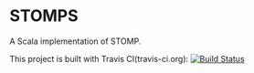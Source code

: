 STOMPS
===========

A Scala implementation of STOMP.

This project is built with Travis CI(travis-ci.org): [![Build Status](https://travis-ci.org/vitormp/stomps.svg?branch=master)](https://travis-ci.org/vitormp/stomps)
